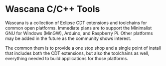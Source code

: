 # Wascana C/C++ Tools

Wascana is a collection of Eclipse CDT extensions and toolchains for common open platforms.
Immediate plans are to support the Minimalist GNU for Windows (MinGW), Arduino, and Raspberry Pi.
Other platforms may be added in the future as the community shows interest.

The common them is to provide a one stop shop and a single point of install that includes both
the CDT extensions, but also the toolchains as well, everything needed to build applications
for those platforms.
